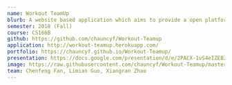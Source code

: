 ```yaml
---
name: Workout TeamUp
blurb: A website based application which aims to provide a open platform for people to find workout partners and/or groups. This application provides users with profile management, activity initiation, activity joining, achievement recording, commenting, rating and map location services.
semester: 2018 (Fall)
course: CS166B
github: https://github.com/chauncyf/Workout-Teamup
application: http://workout-teamup.herokuapp.com/
portfolio: https://chauncyf.github.io/Workout-Teamup/
presentation: https://docs.google.com/presentation/d/e/2PACX-1vS4eIZEB2Ox_-vjswZUKRjKT8x5MbFlWLhHltHFFJKtgbYq4N_St5qilh_whE7RTZXrH8uR3OLn_Eiv/pub?start=false&loop=false&delayms=3000&slide=id.gd251bb473_0_681
image: https://raw.githubusercontent.com/chauncyf/Workout-Teamup/master/app/assets/images/dumbbell-solid.png
team: Chenfeng Fan, Limian Guo, Xiangran Zhao
---
```

